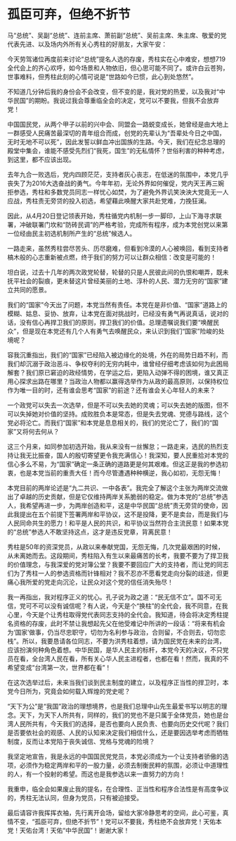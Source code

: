 # 孤臣可弃，但绝不折节

马“总统”、吴副“总统”、连前主席、萧前副“总统”、吴前主席、朱主席、敬爱的党代表先进、以及场内外所有关心秀柱的好朋友，大家午安：

今天劳驾诸位再度前来讨论“总统”提名人选的存废，秀柱实在心中难安，想想719全代会上的齐心欢呼，如今场景和人物依旧，但心思可能不同了。或许白云苍狗，世事难料，但秀柱此刻的心情可说是“世路如今已惯，此心到处悠然”。

不知道几分钟后我的身份会不会改变，但不变的是，我对党的热爱，以及我对“中华民国”的期盼。我说过我会尊重临全会的决定，党可以不要我，但我不会放弃党！

中国国民党，从两个甲子以前的兴中会、同盟会一路蜕变成长，她曾经是由大地上一群感受人民痛苦最深切的青年组合而成，创党的先辈认为“吾辈处今日之中国，无时无地不可以死”，因此发誓以鲜血冲出国族的生路。今天，我们在纪念总理的殿堂中集会，谁能不感受先烈们“我死，国生”的无私情怀？世俗利害的种种考虑，到这里，都不应该出现。

去年九合一败选后，党内四顾茫茫，支持者灰心丧志，在低迷的氛围中，本党几乎丧失了为2016大选奋战的勇气。今年年初，无论外界如何催促，党内天王再三婉拒参选，秀柱和多数党员同志一样忧心如焚，为了避免外界讥笑泱泱大党竟无一人应战，秀柱责无旁贷的投入初选，希望藉此唤醒大家共赴党难，力挽狂澜。

因此，从4月20日登记领表开始，秀柱循党内机制一步一脚印，上山下海寻求联署，冲破联署门坎和“防砖民调”的严格考验，完成所有程序，成为本党创党以来第一位经由民主初选机制所产生的“总统”候选人。

一路走来，虽然秀柱尝尽苦头、历尽磨难，但看到冷漠的人心被唤回，看到支持者槁木般的心志重新被点燃，终于我们的努力可以让群众相信：改变是可能的！

坦白说，过去十几年的两次政党轮替，轮替的只是人民彼此间的仇恨和嘲弄，既未抚平社会的裂痕，更未替这片曾经美丽的土地、淳朴的人民、潜力无穷的“国家”建立共同的愿景。

我们的“国家”今天出了问题，本党当然有责任。本党在是非价值、“国家”道路上的模糊、姑息、妥协、放弃，让本党在面对挑战时，已经没有勇气再说真话，说对的话，没有信心再捍卫我们的原则，捍卫我们的价值。总理遗嘱说我们要“唤醒民众”，但是现在本党还有几个人有勇气去唤醒民众，来认识到我们“国家”险峻的处境呢？

容我沉重指出，我们的“国家”已经陷入被边缘化的处境，外在的局势日趋不利，而我们却沉溺于政治恶斗、争权夺利的无穷内耗中，谁曾经仔细考虑该如何为此困局解套？我们原已窘迫的政经情势，在学运之后，更陷入动弹不得的困境，谁又真正用心探求出路在哪里？当政治人物都以赢得选举作为从政的最高原则，以保持权位作为唯一目的时，还有谁会思考“国家”的前途？还有谁会关心年轻人的未来？

一个政党可以失去一次选举，但是不可以失去她的灵魂；可以失去她的版图，但不可以失掉她对价值的坚持。成败胜负本是常态，但是失去党魂、党德与路线，这个党必将沦亡。而我们“国家”和本党是息息相关的，我们的党沦亡了，我们的“国家”又将何去何从？

这三个月来，如同参加初选开始，我从来没有一丝懈怠；一路走来，选民的热烈支持让我无比振奋，国人的殷切寄望更令我充满信心！我深知，要人民重拾对本党的信心多么不易，为“国家”确定一条正确的道路更是何其艰难。但这正是我的参选初衷，也是本党当前的重责大任！而今尽管遭遇种种横逆，我心如初，无怨无悔！

本党目前的两岸论述是“九二共识、一中各表”。我完全了解这个主张为两岸交流做出了卓越的历史贡献，但是它仅维持两岸关系脆弱的稳定。做为本党的“总统”参选人，我希望再进一步，为两岸创造和平，这是中华民国“总统”责无旁贷的使命，因此我提出在五个前提下签署两岸和平协议，这不是投降，更不是卖台，而是我们与人民同命共生的愿力！和平是人民的共识，和平协议当然符合主流民意！如果本党的“总统”参选人不敢坚持这点，这才是违反党章，背离民意！

秀柱是50年的资深党员，从政以来奉献党国，无怨无悔，几次党最艰困的时候，从未离她而去。这段期间，秀柱陷入有生以来最痛苦的长考，我要不要为了捍卫我的价值理念，与我深爱的党对簿公堂？我要不要回应广大的支持者，而让党的同志们为了秀柱一人的参选资格而针锋相对？我不忍亦不愿看党走向分裂的歧途，但更痛心我所爱的党走向沉沦，让民众对这个党的信任消失殆尽！

我一再指出，我对程序正义的忧心。孔子说为政之道：“民无信不立”。国不可无信，党可不可以没有诚信呢？有人说，今天是个“换柱”的全代会，我不同意，在我心里，今天是个让秀柱取得党代表同志支持的全代会。我知道，待会将决定秀柱提名资格的存废，此时不禁让我想起先父在他受难记中所讲的一段话：“将来有机会为‘国家’做事，仍当尽忠职守，切勿为名利参与政治，合则留，不合则去，切勿恋栈”。所以，我要恳请各位同志，不要为洪秀柱着想，请为国民党在未来的台湾，应该扮演何种角色着想。中华民国，是华人民主的标杆，本党今天的决议，不只党员在看，全台湾人民在看，所有关心华人民主进程者，也都在看！然而，我真的不希望变成“台湾第一次，世界都在看”！

在这次选举过后，未来当我们谈到民主制度的建立，以及程序正当性的捍卫时，本党今日所为，究竟会如何载入辉煌的党史呢？

“天下为公”是“我国”政治的理想境界，也是我们总理中山先生最爱书写以明志的理念。天下，为天下人所共有，同样的，我们的党也不是只属于全体党员，她也是台湾人民所共有，今天我们的选择，是否也要向人民负责、也要向历史交代呢？我们是否要依社会的观感、人民的认知来决定我们相信什么，还是要因选举考虑而牺牲制度，反而让本党陷于丧失诚信、党格与党魂的险境？

我坚定地宣告，我是永远的中国国民党党员，本党必须成为一个让支持者骄傲的选项，必须作为稳定两岸和平的一股力量，必须去制衡民粹的氛围，必须让中道理性的人，有一个投射的希望。而这也是我参选以来一直努力的方向！

我重申，临全会如果废止我的提名，在合理性、正当性和程序合法性是有高度争议的，秀柱无法认同，但身为党员，只有被迫接受。

最后请容许我挥挥衣袖，先行离开会场，留给大家冷静思考的空间，此心可鉴，真情不变，“孤臣可弃，但绝不折节”！党可以不要我，秀柱绝不会放弃党！天佑本党！天佑台湾！天佑“中华民国”！谢谢大家！
